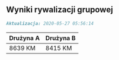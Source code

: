 ## Wyniki rywalizacji grupowej

```markdown
Aktualizacja: 2020-05-27 05:56:14
```

Drużyna A | Drużyna B
------------ | -------------
 8639 KM | 8415 KM